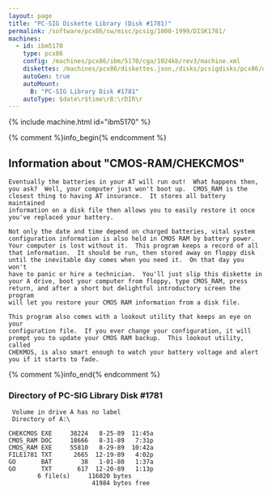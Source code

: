 ```yaml
---
layout: page
title: "PC-SIG Diskette Library (Disk #1781)"
permalink: /software/pcx86/sw/misc/pcsig/1000-1999/DISK1781/
machines:
  - id: ibm5170
    type: pcx86
    config: /machines/pcx86/ibm/5170/cga/1024kb/rev3/machine.xml
    diskettes: /machines/pcx86/diskettes.json,/disks/pcsigdisks/pcx86/diskettes.json
    autoGen: true
    autoMount:
      B: "PC-SIG Library Disk #1781"
    autoType: $date\r$time\rB:\rDIR\r
---
```


{% include machine.html id="ibm5170" %}

{% comment %}info_begin{% endcomment %}

## Information about "CMOS-RAM/CHEKCMOS"

    Eventually the batteries in your AT will run out!  What happens then,
    you ask?  Well, your computer just won't boot up.  CMOS_RAM is the
    closest thing to having AT insurance.  It stores all battery maintained
    information on a disk file then allows you to easily restore it once
    you've replaced your battery.
    
    Not only the date and time depend on charged batteries, vital system
    configuration information is also held in CMOS RAM by battery power.
    Your computer is lost without it.  This program keeps a record of all
    that information.  It should be run, then stored away on floppy disk
    until the inevitable day comes when you need it.  On that day you won't
    have to panic or hire a technician.  You'll just slip this diskette in
    your A drive, boot your computer from floppy, type CMOS_RAM, press
    return, and after a short but delightful introductory screen the program
    will let you restore your CMOS RAM information from a disk file.
    
    This program also comes with a lookout utility that keeps an eye on your
    configuration file.  If you ever change your configuration, it will
    prompt you to update your CMOS RAM backup.  This lookout utility, called
    CHEKMOS, is also smart enough to watch your battery voltage and alert
    you if it starts to fade.
{% comment %}info_end{% endcomment %}


### Directory of PC-SIG Library Disk #1781

     Volume in drive A has no label
     Directory of A:\

    CHEKCMOS EXE     38224   8-25-89  11:45a
    CMOS_RAM DOC     18666   8-31-89   7:31p
    CMOS_RAM EXE     55810   8-29-89  10:42a
    FILE1781 TXT      2665  12-19-89   4:02p
    GO       BAT        38   1-01-80   1:37a
    GO       TXT       617  12-20-89   1:13p
            6 file(s)     116020 bytes
                           41984 bytes free
